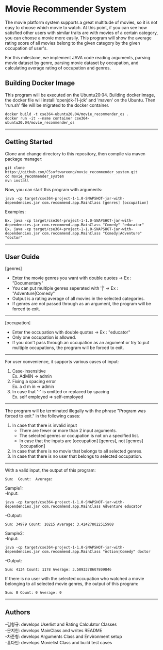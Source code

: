 # Movie Recommender System
The movie platform system supports a great multitude of movies, so it is not easy to choose which movie to watch. At this point, if you can see how satisfied other users with similar traits are with movies of a certain category, you can choose a movie more easily. This program will show the average rating score of all movies belong to the given category by the given occupation of user's.

For this milestone, we implement JAVA code reading arguments, parsing movie dataset by genre, parsing movie dataset by occupation, and calculating average rating of occupation and genres.


## Building Docker Image
This program will be executed on the Ubuntu20:04. Building docker image, the docker file will install 'openjdk-11-jdk' and 'maven' on the Ubuntu. Then 'run.sh' file will be migrated to the docker container.
```
docker build -t cse364-ubuntu20.04/movie_recommender_os .
docker run -it --name container cse364-ubuntu20.04/movie_recommender_os
```
------------------------------------------
## Getting Started
Clone and change directory to this repository, then compile via maven package manager:
```
git clone https://github.com/CSsoftwareeng/movie_recommender_system.git
cd movie_recommender_system
mvn install
```
Now, you can start this program with arguments:
```
java -cp target/cse364-project-1-1.0-SNAPSHOT-jar-with-dependencies.jar com.recommend.app.MainClass [genres] [occupation]
```
Examples:
```
Ex. java -cp target/cse364-project-1-1.0-SNAPSHOT-jar-with-dependencies.jar com.recommend.app.MainClass "Comedy" "educator"
Ex. java -cp target/cse364-project-1-1.0-SNAPSHOT-jar-with-dependencies.jar com.recommend.app.MainClass "Comedy|Adventure" "doctor"
```

------------------------------------------
## User Guide
[genres]
- Enter the movie genres you want with double quotes -> Ex : "Documentary"
- You can put multiple genres seperated with '|' -> Ex : "Adventure|Comedy"
- Output is a rating average of all movies in the selected categories.
- If genres are not passed through as an argument, the program will be forced to exit.
-----------------------------
[occupation]
- Enter the occupation with double quotes -> Ex : "educator"
- Only one occupation is allowed.
- If you don't pass through an occupation as an argument or try to put multiple occupations, the program will be forced to exit.
-----------------------------
For user convenience, it supports various cases of input:
1. Case-insensitive<br/>
Ex. AdMiN => admin
2. Fixing a spacing error<br/>
Ex. a d m in => admin
3. In case that '-' is omitted or replaced by spacing<br/>
Ex. self employed => self-employed
----------------------------
The program will be terminated illegally with the phrase "Program was forced to exit." in the following cases: 
1. In case that there is invalid input
    - There are fewer or more than 2 input arguments.
    - The selected genres or occupation is not on a specified list.
    - In case that the inputs are [occupation] [genres], not [genres] [occupation]
2. In case that there is no movie that belongs to all selected genres.
3. In case that there is no user that belongs to selected occupation.
----------------------------
With a valid input, the output of this program:
```
Sum:  Count:  Average: 
```
Sample1:<br/>
  -Input:
  ```
  java -cp target/cse364-project-1-1.0-SNAPSHOT-jar-with-dependencies.jar com.recommend.app.MainClass Adventure educator
  ```
  -Output:
  ```
  Sum: 34979 Count: 10215 Average: 3.424278022515908
  ```
  

Sample2:<br/>
  -Input:
  ```
  java -cp target/cse364-project-1-1.0-SNAPSHOT-jar-with-dependencies.jar com.recommend.app.MainClass "Action|Comedy" doctor
  ```
  -Output:
  ```
  Sum: 4134 Count: 1178 Average: 3.5093378607809846
  ```


If there is no user with the selected occupation who watched a movie belonging to all selected movie genres, the output of this program:
```
Sum: 0 Count: 0 Average: 0
```

------------------------------------------
## Authors
-김형규: develops Userlist and Rating Calculator Classes<br/>
-문지헌: develops MainClass and writes README<br/>
-차준형: develops Arguments Class and Environment setup<br/>
-홍다빈: develops Movielist Class and build test cases
